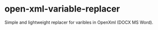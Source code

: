 # open-xml-variable-replacer
Simple and lightweight replacer for varibles in OpenXml (DOCX MS Word).
